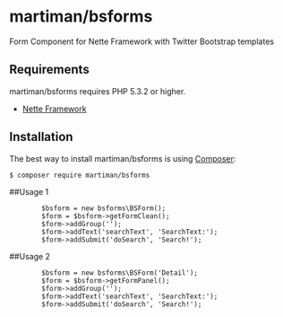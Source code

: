 martiman/bsforms
======
Form Component for Nette Framework with Twitter Bootstrap templates


Requirements
------------

martiman/bsforms requires PHP 5.3.2 or higher.

- [Nette Framework](https://github.com/nette/nette)


Installation
------------

The best way to install martiman/bsforms is using  [Composer](http://getcomposer.org/):

```sh
$ composer require martiman/bsforms
```


##Usage 1
```
		$bsform = new bsforms\BSForm();
		$form = $bsform->getFormClean();
		$form->addGroup('');
		$form->addText('searchText', 'SearchText:');
		$form->addSubmit('doSearch', 'Search!');
```

##Usage 2
```
		$bsform = new bsforms\BSForm('Detail');
		$form = $bsform->getFormPanel();
		$form->addGroup('');
		$form->addText('searchText', 'SearchText:');
		$form->addSubmit('doSearch', 'Search!');
```
